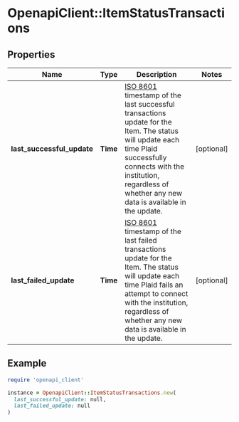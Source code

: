 # OpenapiClient::ItemStatusTransactions

## Properties

| Name | Type | Description | Notes |
| ---- | ---- | ----------- | ----- |
| **last_successful_update** | **Time** | [ISO 8601](https://wikipedia.org/wiki/ISO_8601) timestamp of the last successful transactions update for the Item. The status will update each time Plaid successfully connects with the institution, regardless of whether any new data is available in the update. | [optional] |
| **last_failed_update** | **Time** | [ISO 8601](https://wikipedia.org/wiki/ISO_8601) timestamp of the last failed transactions update for the Item. The status will update each time Plaid fails an attempt to connect with the institution, regardless of whether any new data is available in the update. | [optional] |

## Example

```ruby
require 'openapi_client'

instance = OpenapiClient::ItemStatusTransactions.new(
  last_successful_update: null,
  last_failed_update: null
)
```

